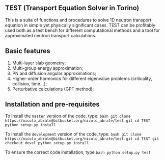 ## TEST (Transport Equation Solver in Torino)
This is a suite of functions and procedures to solve 1D neutron transport equation in simple yet physically significant cases. TEST can be profitably used both as a test bench for different computational methods and a tool for approximated neutron transport calculations.

## Basic features

1. Multi-layer slab geometry;
2. Multi-group energy approximation;
3. PN and diffusion angular approximations;
4. Higher-order harmonics for different eigenvalue problems (criticality, collision, time...);
5. Perturbative calculations (GPT method);

## Installation and pre-requisites
To install the `master` version of the code, type:
        ```bash
	git clone https://nicolo_abrate@bitbucket.org/nicolo_abrate/test.git
        cd TEST
        python setup.py install 
	```

To install the `development` version of the code, type:
        ```bash
	git clone https://nicolo_abrate@bitbucket.org/nicolo_abrate/test.git
        cd TEST
        git checkout devel
        python setup.py install 
	```

To ensure the correct code installation, type
        ```bash
	python setup.py test
	```
